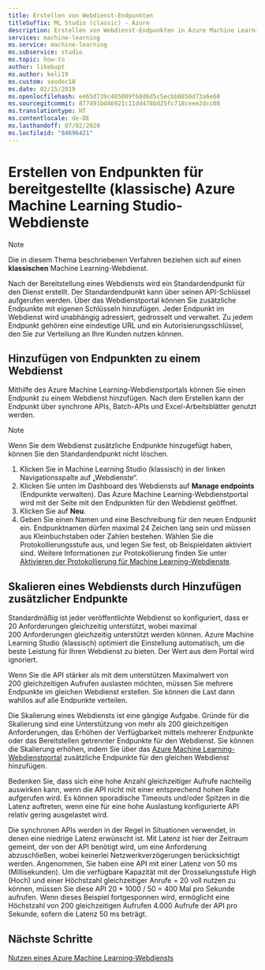 ```yaml
---
title: Erstellen von Webdienst-Endpunkten
titleSuffix: ML Studio (classic) - Azure
description: Erstellen von Webdienst-Endpunkten in Azure Machine Learning Studio (klassisch) Jeder Endpunkt im Webdienst wird unabhängig adressiert, gedrosselt und verwaltet.
services: machine-learning
ms.service: machine-learning
ms.subservice: studio
ms.topic: how-to
author: likebupt
ms.author: keli19
ms.custom: seodec18
ms.date: 02/15/2019
ms.openlocfilehash: e465d739c485009f68d6d5c5ecbb0850d73a6e60
ms.sourcegitcommit: 877491bd46921c11dd478bd25fc718ceee2dcc08
ms.translationtype: HT
ms.contentlocale: de-DE
ms.lasthandoff: 07/02/2020
ms.locfileid: "84696421"
---
```

# <a name="create-endpoints-for-deployed-azure-machine-learning-studio-classic-web-services"></a>Erstellen von Endpunkten für bereitgestellte (klassische) Azure Machine Learning Studio-Webdienste

> [!NOTE]
> Die in diesem Thema beschriebenen Verfahren beziehen sich auf einen **klassischen** Machine Learning-Webdienst.

Nach der Bereitstellung eines Webdiensts wird ein Standardendpunkt für den Dienst erstellt. Der Standardendpunkt kann über seinen API-Schlüssel aufgerufen werden. Über das Webdienstportal können Sie zusätzliche Endpunkte mit eigenen Schlüsseln hinzufügen.
Jeder Endpunkt im Webdienst wird unabhängig adressiert, gedrosselt und verwaltet. Zu jedem Endpunkt gehören eine eindeutige URL und ein Autorisierungsschlüssel, den Sie zur Verteilung an Ihre Kunden nutzen können.

## <a name="add-endpoints-to-a-web-service"></a>Hinzufügen von Endpunkten zu einem Webdienst

Mithilfe des Azure Machine Learning-Webdienstportals können Sie einen Endpunkt zu einem Webdienst hinzufügen. Nach dem Erstellen kann der Endpunkt über synchrone APIs, Batch-APIs und Excel-Arbeitsblätter genutzt werden.

> [!NOTE]
> Wenn Sie dem Webdienst zusätzliche Endpunkte hinzugefügt haben, können Sie den Standardendpunkt nicht löschen.

1. Klicken Sie in Machine Learning Studio (klassisch) in der linken Navigationsspalte auf „Webdienste“.
2. Klicken Sie unten im Dashboard des Webdiensts auf **Manage endpoints** (Endpunkte verwalten). Das Azure Machine Learning-Webdienstportal wird mit der Seite mit den Endpunkten für den Webdienst geöffnet.
3. Klicken Sie auf **Neu**.
4. Geben Sie einen Namen und eine Beschreibung für den neuen Endpunkt ein. Endpunktnamen dürfen maximal 24 Zeichen lang sein und müssen aus Kleinbuchstaben oder Zahlen bestehen. Wählen Sie die Protokollierungsstufe aus, und legen Sie fest, ob Beispieldaten aktiviert sind. Weitere Informationen zur Protokollierung finden Sie unter [Aktivieren der Protokollierung für Machine Learning-Webdienste](web-services-logging.md).

## <a name="scale-a-web-service-by-adding-additional-endpoints"></a><a id="scaling"></a> Skalieren eines Webdiensts durch Hinzufügen zusätzlicher Endpunkte

Standardmäßig ist jeder veröffentlichte Webdienst so konfiguriert, dass er 20 Anforderungen gleichzeitig unterstützt, wobei maximal 200 Anforderungen gleichzeitig unterstützt werden können. Azure Machine Learning Studio (klassisch) optimiert die Einstellung automatisch, um die beste Leistung für Ihren Webdienst zu bieten. Der Wert aus dem Portal wird ignoriert.

Wenn Sie die API stärker als mit dem unterstützen Maximalwert von 200 gleichzeitigen Aufrufen auslasten möchten, müssen Sie mehrere Endpunkte im gleichen Webdienst erstellen. Sie können die Last dann wahllos auf alle Endpunkte verteilen.

Die Skalierung eines Webdiensts ist eine gängige Aufgabe. Gründe für die Skalierung sind eine Unterstützung von mehr als 200 gleichzeitigen Anforderungen, das Erhöhen der Verfügbarkeit mittels mehrerer Endpunkte oder das Bereitstellen getrennter Endpunkte für den Webdienst. Sie können die Skalierung erhöhen, indem Sie über das [Azure Machine Learning-Webdienstportal](https://services.azureml.net/) zusätzliche Endpunkte für den gleichen Webdienst hinzufügen.

Bedenken Sie, dass sich eine hohe Anzahl gleichzeitiger Aufrufe nachteilig auswirken kann, wenn die API nicht mit einer entsprechend hohen Rate aufgerufen wird. Es können sporadische Timeouts und/oder Spitzen in die Latenz auftreten, wenn eine für eine hohe Auslastung konfigurierte API relativ gering ausgelastet wird.

Die synchronen APIs werden in der Regel in Situationen verwendet, in denen eine niedrige Latenz erwünscht ist. Mit Latenz ist hier der Zeitraum gemeint, der von der API benötigt wird, um eine Anforderung abzuschließen, wobei keinerlei Netzwerkverzögerungen berücksichtigt werden. Angenommen, Sie haben eine API mit einer Latenz von 50 ms (Millisekunden). Um die verfügbare Kapazität mit der Drosselungsstufe High (Hoch) und einer Höchstzahl gleichzeitiger Anrufe = 20 voll nutzen zu können, müssen Sie diese API 20 * 1000 / 50 = 400 Mal pro Sekunde aufrufen. Wenn dieses Beispiel fortgesponnen wird, ermöglicht eine Höchstzahl von 200 gleichzeitigen Aufrufen 4.000 Aufrufe der API pro Sekunde, sofern die Latenz 50 ms beträgt.

## <a name="next-steps"></a>Nächste Schritte

[Nutzen eines Azure Machine Learning-Webdiensts](consume-web-services.md)
